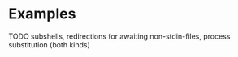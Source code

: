 # Examples

TODO subshells, redirections for awaiting non-stdin-files, process substitution (both kinds)
